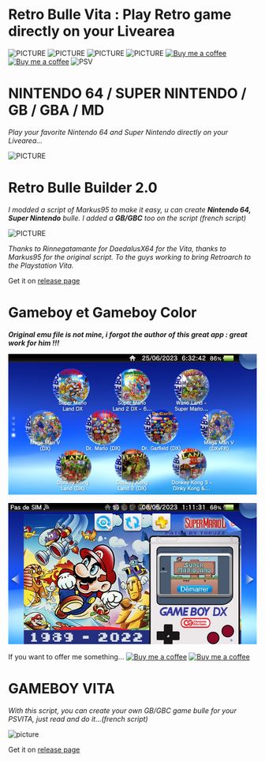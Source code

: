 # Retro Bulle Vita : Play Retro game directly on your Livearea
![PICTURE](https://img.shields.io/github/downloads/chronoss09/GameBoy-Bulle-Vita/gb_bulle/total)  ![PICTURE](https://img.shields.io/github/downloads/chronoss09/GameBoy-Bulle-Vita/create_gb/total) ![PICTURE](https://img.shields.io/github/downloads/chronoss09/GameBoy-Bulle-Vita/retro_builder/total) ![PICTURE](https://img.shields.io/github/downloads/chronoss09/GameBoy-Bulle-Vita/retro_builder2.0/total) [![Buy me a coffee](https://img.shields.io/badge/Donate-Paypal-blue.svg)](https://www.paypal.com/paypalme/chronoss01)  [![Buy me a coffee](https://img.shields.io/badge/Donate-Kofi-orange.svg)](https://ko-fi.com/chronoss) ![PSV](https://img.shields.io/badge/-PSVita-003791?style=flat&logo=PlayStation)

# NINTENDO 64 / SUPER NINTENDO / GB / GBA / MD

_Play your favorite Nintendo 64 and Super Nintendo directly on your Livearea..._

![PICTURE](https://github.com/chronoss09/Retro-Bulle-Vita/blob/main/2015-01-25-230416-616770.jpg)

# Retro Bulle Builder 2.0
_I modded a script of Markus95 to make it easy, u can create __Nintendo 64, Super Nintendo__ bulle. I added a __GB/GBC__ too on the script (french script)_

![PICTURE](https://github.com/chronoss09/Retro-Bulle-Vita/blob/main/2.0.PNG)

_Thanks to Rinnegatamante for DaedalusX64 for the Vita, thanks to Markus95 for the original script. To the guys working to bring Retroarch to the Playstation Vita._

Get it on [release page](https://github.com/chronoss09/GameBoy-Bulle-Vita/releases/tag/retro_builder)


# Gameboy et Gameboy Color

___Original emu file is not mine, i forgot the author of this great app : great work for him !!!___

![PICTURE](https://github.com/chronoss09/GameBoy-Bulle-Vita/blob/main/2023-06-25-063243-900224.jpg)

![PICTURE](https://github.com/chronoss09/GameBoy-Bulle-Vita/blob/main/Screenshot/2023-05-08-011133-323325.jpg)

If you want to offer me something...  [![Buy me a coffee](https://img.shields.io/badge/Donate-Paypal-blue.svg)](https://www.paypal.com/paypalme/chronoss01)  [![Buy me a coffee](https://img.shields.io/badge/Donate-Kofi-orange.svg)](https://ko-fi.com/chronoss)



# GAMEBOY VITA

_With this script, you can create your own GB/GBC game bulle for your PSVITA, just read and do it...(french script)_

![picture](https://github.com/chronoss09/Retro-Bulle-Vita/blob/main/GameBoy%20Vita%20v1.0.PNG)

Get it on [release page](https://github.com/chronoss09/GameBoy-Bulle-Vita/releases/tag/create_gb)

